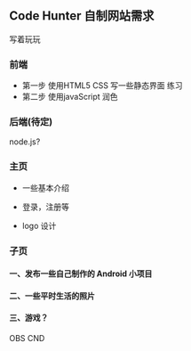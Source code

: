 ## Code Hunter 自制网站需求

写着玩玩


### 前端 
* 第一步 使用HTML5 CSS 写一些静态界面 练习
* 第二步 使用javaScript 润色


### 后端(待定)

node.js?


### 主页 

* 一些基本介绍

* 登录，注册等

* logo 设计

### 子页

#### 一、发布一些自己制作的 Android 小项目

#### 二、一些平时生活的照片

#### 三、游戏？





OBS CND





